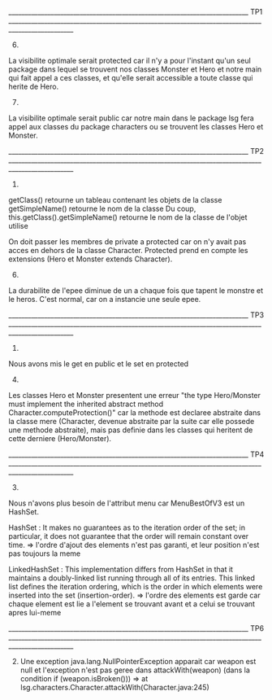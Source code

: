 __________________________________________________________________________ TP1 __________________________________________________________________________________________________


6. 
La visibilite optimale serait protected car il n'y a pour l'instant qu'un seul package dans lequel se trouvent nos classes Monster et Hero et notre main qui fait appel a ces classes, et qu'elle serait accessible a toute classe qui herite de Hero.


7.
La visibilite optimale serait public car notre main dans le package lsg fera appel aux classes du package characters ou se trouvent les classes Hero et Monster.


__________________________________________________________________________ TP2 __________________________________________________________________________________________________

1. 
getClass() retourne un tableau contenant les objets de la classe
getSimpleName() retourne le nom de la classe
Du coup, this.getClass().getSimpleName() retourne le nom de la classe de l'objet utilise

On doit passer les membres de private a protected car on n'y avait pas acces en dehors de la classe Character. Protected prend en compte les extensions (Hero et Monster extends Character).

6. 
La durabilite de l'epee diminue de un a chaque fois que tapent le monstre et le heros. C'est normal, car on a instancie une seule epee. 

__________________________________________________________________________ TP3 __________________________________________________________________________________________________

1. 
Nous avons mis le get en public et le set en protected

4.
Les classes Hero et Monster presentent une erreur "the type Hero/Monster must implement the inherited abstract method Character.computeProtection()" car la methode est declaree abstraite dans la classe mere (Character, devenue abstraite par la suite car elle possede une methode abstraite), mais pas definie dans les classes qui heritent de cette derniere (Hero/Monster). 

__________________________________________________________________________ TP4 __________________________________________________________________________________________________

3.
Nous n'avons plus besoin de l'attribut menu car MenuBestOfV3 est un HashSet.

HashSet : It makes no guarantees as to the iteration order of the set; in particular, it does not guarantee that the order will remain constant over time. => l'ordre d'ajout des elements n'est pas garanti, et leur position n'est pas toujours la meme

LinkedHashSet : This implementation differs from HashSet in that it maintains a doubly-linked list running through all of its entries. This linked list defines the iteration ordering, which is the order in which elements were inserted into the set (insertion-order). => l'ordre des elements est garde car chaque element est lie a l'element se trouvant avant et a celui se trouvant apres lui-meme

__________________________________________________________________________ TP6 __________________________________________________________________________________________________

2. Une exception java.lang.NullPointerException apparait car weapon est null et l'exception n'est pas geree dans attackWith(weapon) (dans la condition if (weapon.isBroken())) => at lsg.characters.Character.attackWith(Character.java:245)

